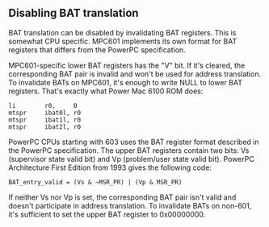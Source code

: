## Disabling BAT translation

BAT translation can be disabled by invalidating BAT registers. This is somewhat CPU specific.
MPC601 implements its own format for BAT registers that differs from the PowerPC specification.

MPC601-specific lower BAT registers has the "V" bit. If it's cleared, the corresponding BAT pair
is invalid and won't be used for address translation. To invalidate BATs on MPC601, it's enough
to write NULL to lower BAT registers. That's exactly what Power Mac 6100 ROM does:
 ```
li        r0,     0
mtspr     ibat0l, r0
mtspr     ibat1l, r0
mtspr     ibat2l, r0
```

PowerPC CPUs starting with 603 uses the BAT register format described in the PowerPC specification.
The upper BAT registers contain two bits: Vs (supervisor state valid bit) and Vp (problem/user state valid bit).
PowerPC Architecture First Edition from 1993 gives the following code:

```BAT_entry_valid = (Vs & ~MSR_PR) | (Vp & MSR_PR)```

If neither Vs nor Vp is set, the corresponding BAT pair isn't valid and doesn't participate in address translation.
To invalidate BATs on non-601, it's sufficient to set the upper BAT register to 0x00000000.
